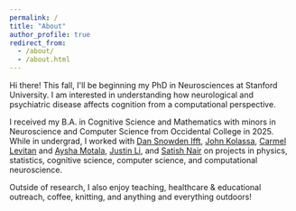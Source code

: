 ```yaml
---
permalink: /
title: "About"
author_profile: true
redirect_from: 
  - /about/
  - /about.html
---
```


Hi there! This fall, I'll be beginning my PhD in Neurosciences at Stanford University. I am interested in understanding how neurological and psychiatric disease affects cognition from a computational perspective.

I received my B.A. in Cognitive Science and Mathematics with minors in Neuroscience and Computer Science from Occidental College in 2025. While in undergrad, I worked with [Dan Snowden Ifft](https://www.oxy.edu/academics/faculty/daniel-snowden-ifft), [John Kolassa](https://statistics.rutgers.edu/people-pages/faculty/people/395-john-kolassa), [Carmel Levitan](https://www.oxy.edu/academics/faculty/carmel-levitan) and [Aysha Motala](https://www.stir.ac.uk/people/1791684), [Justin Li](https://www.oxy.edu/academics/faculty/justin-li), and [Satish Nair](https://nairs.mufaculty.umsystem.edu/home) on projects in physics, statistics, cognitive science, computer science, and computational neuroscience. 

Outside of research, I also enjoy teaching, healthcare & educational outreach, coffee, knitting, and anything and everything outdoors!
